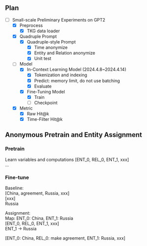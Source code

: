 
## Plan
- [ ] Small-scale Preliminary Experiments on GPT2
  - [x] Preprocess
    - [x] TKG data loader
  - [x] Quadruple Prompt
    - [x] Quadruple-style Prompt
      - [x] Time anonymize
      - [x] Entity and Relation anonymize
      - [x] Unit test
  - [ ] Model
    - [x] In-Context Learning Model (2024.4.8~2024.4.14)
      - [x] Tokenization and indexing
      - [x] Predict: memory limit, do not use batching
      - [x] Evaluate
    - [x] Fine-Tuning Model
      - [x] Train
      - [ ] Checkpoint
  - [x] Metric
    - [x] Raw Hit@k
    - [x] Time-Filter Hit@k

## Anonymous Pretrain and Entity Assignment
### Pretrain
Learn variables and computations
[ENT_0, REL_0, ENT_1, xxx]  
...

### Fine-tune
Baseline:  
[China, agreement, Russia, xxx]  
[xxx]  
Russia 

Assignment:  
Map: ENT_0: China, ENT_1: Russia  
[ENT_0, REL_0, ENT_1, xxx]  
ENT_1 -> Russia  

[ENT_0: China, REL_0: make agreement, ENT_1: Russia, xxx]
